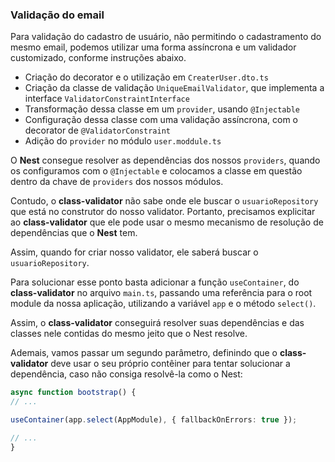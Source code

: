 ### Validação do email

Para validação do cadastro de usuário, não permitindo o cadastramento do mesmo email, podemos utilizar uma forma assíncrona e um validador customizado, conforme instruções abaixo.

- Criação do decorator e o utilização em `CreaterUser.dto.ts`  
- Criação da classe de validação `UniqueEmailValidator`, que implementa a interface `ValidatorConstraintInterface`  
- Transformação dessa classe em um `provider`, usando `@Injectable`  
- Configuração dessa classe com uma validação assíncrona, com o decorator de `@ValidatorConstraint`  
- Adição do `provider` no módulo `user.moddule.ts`  


O **Nest** consegue resolver as dependências dos nossos `providers`, quando os configuramos com o `@Injectable` e colocamos a classe em questão dentro da chave de `providers` dos nossos módulos. 

Contudo, o **class-validator** não sabe onde ele buscar o `usuarioRepository` que está no construtor do nosso validator. Portanto, precisamos explicitar ao **class-validator** que ele pode usar o mesmo mecanismo de resolução de dependências que o **Nest** tem. 

Assim, quando for criar nosso validator, ele saberá buscar o `usuarioRepository`.

Para solucionar esse ponto basta adicionar a função `useContainer`, do **class-validator** no arquivo `main.ts`, passando uma referência para o root module da nossa aplicação, utilizando a variável `app` e o método `select()`.

Assim, o **class-validator** conseguirá resolver suas dependências e das classes nele contidas do mesmo jeito que o Nest resolve. 

Ademais, vamos passar um segundo parâmetro, definindo que o **class-validator** deve usar o seu próprio contêiner para tentar solucionar a dependência, caso não consiga resolvê-la como o Nest:

```ts
async function bootstrap() {
// ...

useContainer(app.select(AppModule), { fallbackOnErrors: true });

// ...
}
```